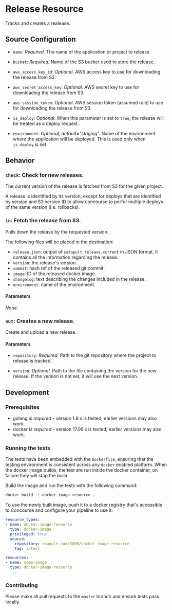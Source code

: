 # Release Resource

Tracks and creates a realease.

## Source Configuration

* `name`: *Required.* The name of the application or project to release.

* `bucket`: *Required.* Name of the S3 bucket used to store the release.

* `aws_access_key_id`: *Optional.* AWS access key to use for downloading
  the release from S3.

* `aws_secret_access_key`: *Optional.* AWS secret key to use for downloading
  the release from S3.

* `aws_session_token`: *Optional.* AWS session token (assumed role) to use
  for downloading the release from S3.

* `is_deploy`: *Optional.* When this parameter is set to `true`, the
  release will be treated as a deploy request.

* `environment`: *Optional, default="staging".* Name of the environment where the application
  will be deployed. This is used only when `is_deploy` is set.

## Behavior

### `check`: Check for new releases.

The current version of the release is fetched from S3 for the given project.

A release is identified by its version, except for deploys that are
identified by version and S3 version ID to allow concourse to perfor
multiple deploys of the same version (i.e. rollbacks).

### `in`: Fetch the release from S3.

Pulls down the release by the requested version.

The following files will be placed in the destination:

* `release.json`: output of `catapult release.current` in JSON format.
  It contains all the information regarding the release.
* `version`: the release's version.
* `commit`: hash ref of the released git commit.
* `image`: ID of the released docker image.
* `changelog`: text describing the changes included in the release.
* `environment`: name of the environment.

#### Parameters

_None_.

### `out`: Creates a new release.

Create and upload a new release.

#### Parameters

* `repository`: *Required.* Path to the git repository where the project
  to release is tracked.

* `version`: *Optional.* Path to the file containing the version for
   the new release. If the version is not set, it will use the next version.


## Development

### Prerequisites

* golang is *required* - version 1.9.x is tested; earlier versions may also
  work.
* docker is *required* - version 17.06.x is tested; earlier versions may also
  work.

### Running the tests

The tests have been embedded with the `Dockerfile`; ensuring that the testing
environment is consistent across any `docker` enabled platform. When the docker
image builds, the test are run inside the docker container, on failure they
will stop the build.

Build the image and run the tests with the following command:

```sh
docker build -t docker-image-resource .
```

To use the newly built image, push it to a docker registry that's accessible to
Concourse and configure your pipeline to use it:

```yaml
resource_types:
- name: docker-image-resource
  type: docker-image
  privileged: true
  source:
    repository: example.com:5000/docker-image-resource
    tag: latest

resources:
- name: some-image
  type: docker-image-resource
  ...
```

### Contributing

Please make all pull requests to the `master` branch and ensure tests pass
locally.
